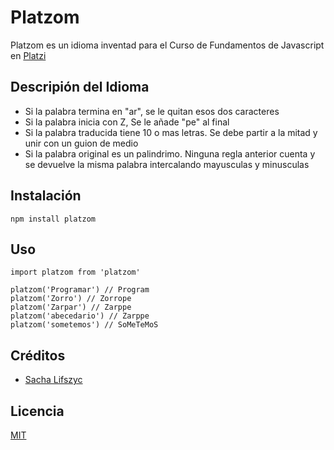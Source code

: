 # Platzom

Platzom es un idioma inventad para el Curso de Fundamentos de Javascript en [Platzi](https://platzi.com)

## Descripión del Idioma

- Si la palabra termina en "ar", se le quitan esos dos caracteres
- Si la palabra inicia con Z, Se le añade "pe" al final
- Si la palabra traducida tiene 10 o mas letras. Se debe partir a la mitad y unir con un guion de medio
- Si la palabra original es un palindrimo. Ninguna regla anterior cuenta y se devuelve la misma palabra intercalando mayusculas y minusculas

## Instalación

```
npm install platzom
```

## Uso

```
import platzom from 'platzom'

platzom('Programar') // Program
platzom('Zorro') // Zorrope
platzom('Zarpar') // Zarppe
platzom('abecedario') // Zarppe
platzom('sometemos') // SoMeTeMoS
```

## Créditos
- [Sacha Lifszyc](https://twitter.com/@slifszyc)

## Licencia

[MIT](https://opensource.org/licenses/MIT)
